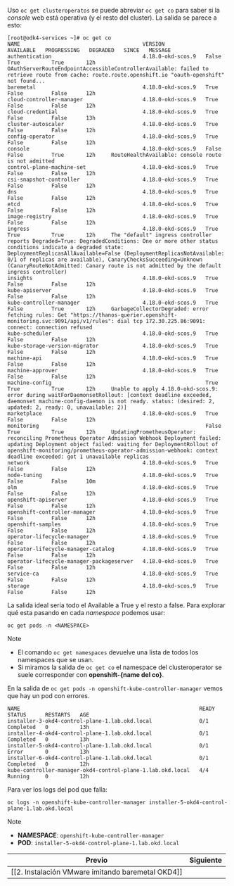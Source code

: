 
Uso ``oc get clusteroperatos`` se puede abreviar ``oc get co`` para saber si la *console* web está operativa (y el resto del cluster). La salida se parece a esto:

```
[root@odk4-services ~]# oc get co
NAME                                       VERSION             AVAILABLE   PROGRESSING   DEGRADED   SINCE   MESSAGE
authentication                             4.18.0-okd-scos.9   False       True          True       12h     OAuthServerRouteEndpointAccessibleControllerAvailable: failed to retrieve route from cache: route.route.openshift.io "oauth-openshift" not found...
baremetal                                  4.18.0-okd-scos.9   True        False         False      12h
cloud-controller-manager                   4.18.0-okd-scos.9   True        False         False      12h
cloud-credential                           4.18.0-okd-scos.9   True        False         False      13h
cluster-autoscaler                         4.18.0-okd-scos.9   True        False         False      12h
config-operator                            4.18.0-okd-scos.9   True        False         False      12h
console                                    4.18.0-okd-scos.9   False       False         True       12h     RouteHealthAvailable: console route is not admitted
control-plane-machine-set                  4.18.0-okd-scos.9   True        False         False      12h
csi-snapshot-controller                    4.18.0-okd-scos.9   True        False         False      12h
dns                                        4.18.0-okd-scos.9   True        False         False      12h
etcd                                       4.18.0-okd-scos.9   True        False         False      12h
image-registry                             4.18.0-okd-scos.9   True        False         False      12h
ingress                                    4.18.0-okd-scos.9   True        True          True       12h     The "default" ingress controller reports Degraded=True: DegradedConditions: One or more other status conditions indicate a degraded state: DeploymentReplicasAllAvailable=False (DeploymentReplicasNotAvailable: 0/1 of replicas are available), CanaryChecksSucceeding=Unknown (CanaryRouteNotAdmitted: Canary route is not admitted by the default ingress controller)
insights                                   4.18.0-okd-scos.9   True        False         False      12h
kube-apiserver                             4.18.0-okd-scos.9   True        False         False      12h
kube-controller-manager                    4.18.0-okd-scos.9   True        False         True       12h     GarbageCollectorDegraded: error fetching rules: Get "https://thanos-querier.openshift-monitoring.svc:9091/api/v1/rules": dial tcp 172.30.225.86:9091: connect: connection refused
kube-scheduler                             4.18.0-okd-scos.9   True        False         False      12h
kube-storage-version-migrator              4.18.0-okd-scos.9   True        False         False      12h
machine-api                                4.18.0-okd-scos.9   True        False         False      12h
machine-approver                           4.18.0-okd-scos.9   True        False         False      12h
machine-config                                                 True        True          True       12h     Unable to apply 4.18.0-okd-scos.9: error during waitForDaemonsetRollout: [context deadline exceeded, daemonset machine-config-daemon is not ready. status: (desired: 2, updated: 2, ready: 0, unavailable: 2)]
marketplace                                4.18.0-okd-scos.9   True        False         False      12h
monitoring                                                     False       True          True       12h     UpdatingPrometheusOperator: reconciling Prometheus Operator Admission Webhook Deployment failed: updating Deployment object failed: waiting for DeploymentRollout of openshift-monitoring/prometheus-operator-admission-webhook: context deadline exceeded: got 1 unavailable replicas
network                                    4.18.0-okd-scos.9   True        False         False      12h
node-tuning                                4.18.0-okd-scos.9   True        False         False      10m
olm                                        4.18.0-okd-scos.9   True        False         False      12h
openshift-apiserver                        4.18.0-okd-scos.9   True        False         False      12h
openshift-controller-manager               4.18.0-okd-scos.9   True        False         False      12h
openshift-samples                          4.18.0-okd-scos.9   True        False         False      12h
operator-lifecycle-manager                 4.18.0-okd-scos.9   True        False         False      12h
operator-lifecycle-manager-catalog         4.18.0-okd-scos.9   True        False         False      12h
operator-lifecycle-manager-packageserver   4.18.0-okd-scos.9   True        False         False      12h
service-ca                                 4.18.0-okd-scos.9   True        False         False      12h
storage                                    4.18.0-okd-scos.9   True        False         False      12h
```

La salida ideal sería todo el Available a True y el resto a false. Para explorar qué esta pasando en cada *namespace* podemos usar:

```
oc get pods -n <NAMESPACE>
```

> [!NOTE]
> -  El comando ``oc get namespaces`` devuelve una lista de todos los namespaces que se usan. 
> -  Si miramos la salida de ``oc get co`` el namespace del clusteroperator se suele corresponder con **openshift-{name del co}**.

En la salida de ``oc get pods -n openshift-kube-controller-manager`` vemos que hay un pod con errores.

```
NAME                                                         READY   STATUS      RESTARTS   AGE
installer-3-okd4-control-plane-1.lab.okd.local               0/1     Completed   0          13h
installer-4-okd4-control-plane-1.lab.okd.local               0/1     Completed   0          13h
installer-5-okd4-control-plane-1.lab.okd.local               0/1     Error       0          13h
installer-6-okd4-control-plane-1.lab.okd.local               0/1     Completed   0          12h
kube-controller-manager-okd4-control-plane-1.lab.okd.local   4/4     Running     0          12h
```

Para ver los logs del pod que falla: 

```
oc logs -n openshift-kube-controller-manager installer-5-okd4-control-plane-1.lab.okd.local
```

> [!NOTE] 
> - **NAMESPACE**: ``openshift-kube-controller-manager``
> - **POD**:  ``installer-5-okd4-control-plane-1.lab.okd.local``

|                      Previo                       | Siguiente |
| :-----------------------------------------------: | :-------: |
| [[2. Instalación VMware imitando baremetal OKD4]] |           |
